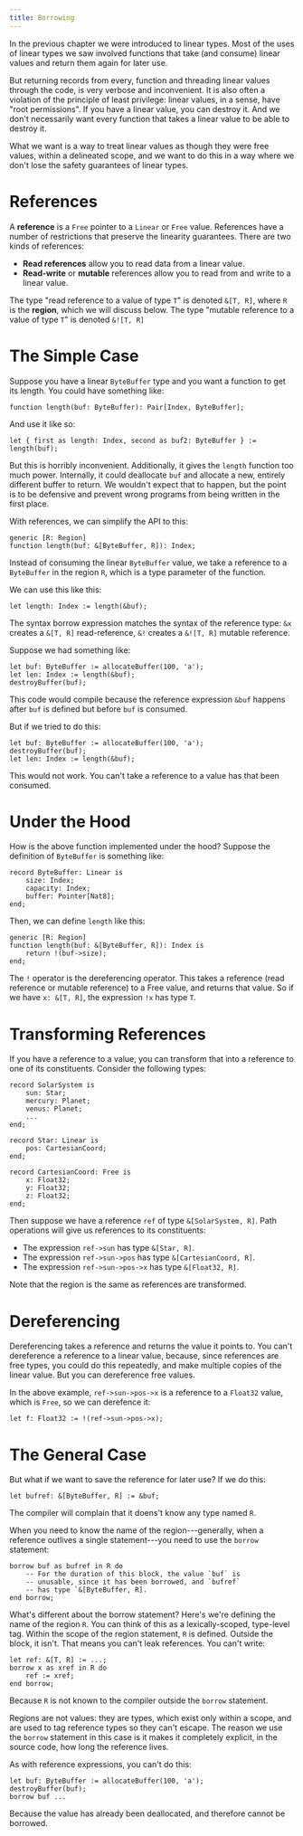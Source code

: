 ```yaml
---
title: Borrowing
---
```


In the previous chapter we were introduced to linear types. Most of the uses of
linear types we saw involved functions that take (and consume) linear values and
return them again for later use.

But returning records from every, function and threading linear values through
the code, is very verbose and inconvenient. It is also often a violation of the
principle of least privilege: linear values, in a sense, have "root
permissions". If you have a linear value, you can destroy it. And we don't
necessarily want every function that takes a linear value to be able to destroy
it.

What we want is a way to treat linear values as though they were free values,
within a delineated scope, and we want to do this in a way where we don't lose
the safety guarantees of linear types.

# References

A **reference** is a `Free` pointer to a `Linear` or `Free` value. References
have a number of restrictions that preserve the linearity guarantees. There are
two kinds of references:

- **Read references** allow you to read data from a linear value.
- **Read-write** or **mutable** references allow you to read from and write to a
  linear value.

The type "read reference to a value of type `T`" is denoted `&[T, R]`, where `R`
is the **region**, which we will discuss below. The type "mutable reference to a
value of type `T`" is denoted `&![T, R]`

# The Simple Case

Suppose you have a linear `ByteBuffer` type and you want a function to get its
length. You could have something like:

```austral
function length(buf: ByteBuffer): Pair[Index, ByteBuffer];
```

And use it like so:

```austral
let { first as length: Index, second as buf2: ByteBuffer } := length(buf);
```

But this is horribly inconvenient. Additionally, it gives the `length` function
too much power. Internally, it could deallocate `buf` and allocate a new,
entirely different buffer to return. We wouldn't expect that to happen, but the
point is to be defensive and prevent wrong programs from being written in the
first place.

With references, we can simplify the API to this:

```austral
generic [R: Region]
function length(buf: &[ByteBuffer, R]): Index;
```

Instead of consuming the linear `ByteBuffer` value, we take a reference to a
`ByteBuffer` in the region `R`, which is a type parameter of the function.

We can use this like this:

```
let length: Index := length(&buf);
```

The syntax borrow expression matches the syntax of the reference type: `&x`
creates a `&[T, R]` read-reference, `&!` creates a `&![T, R]` mutable reference.

Suppose we had something like:

```austral
let buf: ByteBuffer := allocateBuffer(100, 'a');
let len: Index := length(&buf);
destroyBuffer(buf);
```

This code would compile because the reference expression `&buf` happens after
`buf` is defined but before `buf` is consumed.

But if we tried to do this:

```austral
let buf: ByteBuffer := allocateBuffer(100, 'a');
destroyBuffer(buf);
let len: Index := length(&buf);
```

This would not work. You can't take a reference to a value has that been consumed.

# Under the Hood

How is the above function implemented under the hood? Suppose the definition of
`ByteBuffer` is something like:

```austral
record ByteBuffer: Linear is
    size: Index;
    capacity: Index;
    buffer: Pointer[Nat8];
end;
```

Then, we can define `length` like this:

```austral
generic [R: Region]
function length(buf: &[ByteBuffer, R]): Index is
    return !(buf->size);
end;
```

The `!` operator is the dereferencing operator. This takes a reference (read
reference or mutable reference) to a Free value, and returns that value. So if
we have `x: &[T, R]`, the expression `!x` has type `T`.

# Transforming References

If you have a reference to a value, you can transform that into a reference to
one of its constituents. Consider the following types:

```austral
record SolarSystem is
    sun: Star;
    mercury: Planet;
    venus: Planet;
    ...
end;

record Star: Linear is
    pos: CartesianCoord;
end;

record CartesianCoord: Free is
    x: Float32;
    y: Float32;
    z: Float32;
end;
```

Then suppose we have a reference `ref` of type `&[SolarSystem, R]`. Path
operations will give us references to its constituents:

- The expression `ref->sun` has type `&[Star, R]`.
- The expression `ref->sun->pos` has type `&[CartesianCoord, R]`.
- The expression `ref->sun->pos->x` has type `&[Float32, R]`.

Note that the region is the same as references are transformed.

# Dereferencing

Dereferencing takes a reference and returns the value it points to. You can't
dereference a reference to a linear value, because, since references are free
types, you could do this repeatedly, and make multiple copies of the linear
value. But you can dereference free values.

In the above example, `ref->sun->pos->x` is a reference to a `Float32` value,
which is `Free`, so we can derefence it:

```
let f: Float32 := !(ref->sun->pos->x);
```

# The General Case

But what if we want to save the reference for later use? If we do this:

```
let bufref: &[ByteBuffer, R] := &buf;
```

The compiler will complain that it doens't know any type named `R`.

When you need to know the name of the region---generally, when a reference
outlives a single statement---you need to use the `borrow` statement:

```austral
borrow buf as bufref in R do
    -- For the duration of this block, the value `buf` is
    -- unusable, since it has been borrowed, and `bufref`
    -- has type `&[ByteBuffer, R].
end borrow;
```

What's different about the borrow statement? Here's we're defining the name of
the region `R`. You can think of this as a lexically-scoped, type-level
tag. Within the scope of the region statement, `R` is defined. Outside the
block, it isn't. That means you can't leak references. You can't write:

```
let ref: &[T, R] := ...;
borrow x as xref in R do
    ref := xref;
end borrow;
```

Because `R` is not known to the compiler outside the `borrow` statement.

Regions are not values: they are types, which exist only within a scope, and are
used to tag reference types so they can't escape. The reason we use the `borrow`
statement in this case is it makes it completely explicit, in the source code,
how long the reference lives.

As with reference expressions, you can't do this:

```
let buf: ByteBuffer := allocateBuffer(100, 'a');
destroyBuffer(buf);
borrow buf ...
```

Because the value has already been deallocated, and therefore cannot be borrowed.
